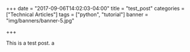 +++
date = "2017-09-06T14:02:03-04:00"
title = "test_post"
categories = ["Technical Articles"]
tags = ["python", "tutorial"]
banner = "img/banners/banner-5.jpg"

+++

This is a test post.
a
